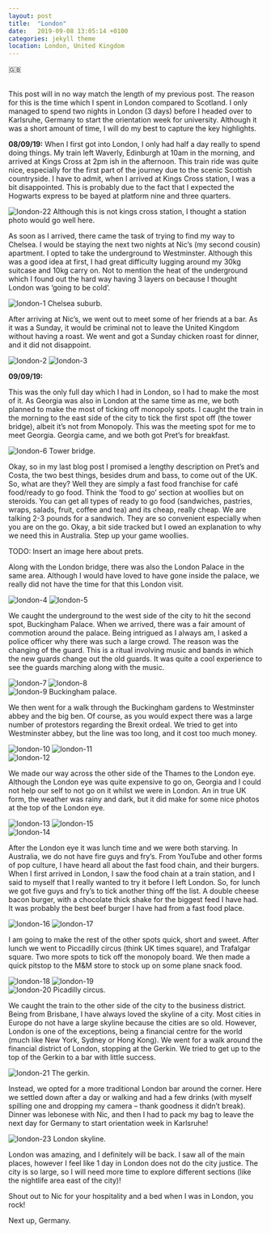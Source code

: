 ```yaml
---
layout: post
title:  "London"
date:   2019-09-08 13:05:14 +0100
categories: jekyll theme
location: London, United Kingdom
---
```


🇬🇧

<br>
This post will in no way match the length of my previous post. The reason for this is the time which I spent in London compared to Scotland. I only managed to spend two nights in London (3 days) before I headed over to Karlsruhe, Germany to start the orientation week for university. Although it was a short amount of time, I will do my best to capture the key highlights.

**08/09/19:**
When I first got into London, I only had half a day really to spend doing things. My train left Waverly, Edinburgh at 10am in the morning, and arrived at Kings Cross at 2pm ish in the afternoon. This train ride was quite nice, especially for the first part of the journey due to the scenic Scottish countryside. I have to admit, when I arrived at Kings Cross station, I was a bit disappointed. This is probably due to the fact that I expected the Hogwarts express to be bayed at platform nine and three quarters.


<div class="post-image post-image-caption">
    <img src="/photos/08-09-19-London/22.jpg" alt="london-22"/>
    Although this is not kings cross station, I thought a station photo would go well here.
</div>

As soon as I arrived, there came the task of trying to find my way to Chelsea. I would be staying the next two nights at Nic’s (my second cousin) apartment. I opted to take the underground to Westminster. Although this was a good idea at first, I had great difficulty lugging around my 30kg suitcase and 10kg carry on. Not to mention the heat of the underground which I found out the hard way having 3 layers on because I thought London was ‘going to be cold’. 

<div class="post-image post-image-caption">
    <img src="/photos/08-09-19-London/1.jpg" alt="london-1"/>
    Chelsea suburb.
</div>


After arriving at Nic’s, we went out to meet some of her friends at a bar. As it was a Sunday, it would be criminal not to leave the United Kingdom without having a roast. We went and got a Sunday chicken roast for dinner, and it did not disappoint. 

<div class="post-image post-image--split">
    <img src="/photos/08-09-19-London/2.jpg" alt="london-2"/>
    <img src="/photos/08-09-19-London/3.jpg" alt="london-3"/>
</div>

**09/09/19:**

This was the only full day which I had in London, so I had to make the most of it. As Georgia was also in London at the same time as me, we both planned to make the most of ticking off monopoly spots. I caught the train in the morning to the east side of the city to tick the first spot off (the tower bridge), albeit it’s not from Monopoly. This was the meeting spot for me to meet Georgia. Georgia came, and we both got Pret’s for breakfast.

<div class="post-image post-image-caption">
    <img src="/photos/08-09-19-London/6.jpg" alt="london-6"/>
    Tower bridge.
</div>

Okay, so in my last blog post I promised a lengthy description on Pret’s and Costa, the two best things, besides drum and bass, to come out of the UK. So, what are they? Well they are simply a fast food franchise for café food/ready to go food. Think the ‘food to go’ section at woollies but on steroids. You can get all types of ready to go food (sandwiches, pastries, wraps, salads, fruit, coffee and tea) and its cheap, really cheap. We are talking 2-3 pounds for a sandwich. They are so convenient especially when you are on the go. Okay, a bit side tracked but I owed an explanation to why we need this in Australia. Step up your game woollies. 

TODO: Insert an image here about prets.


Along with the London bridge, there was also the London Palace in the same area. Although I would have loved to have gone inside the palace, we really did not have the time for that this London visit. 

<div class="post-image post-image--split">
    <img src="/photos/08-09-19-London/4.jpg" alt="london-4"/>
    <img src="/photos/08-09-19-London/5.jpg" alt="london-5"/>
</div>

We caught the underground to the west side of the city to hit the second spot, Buckingham Palace. When we arrived, there was a fair amount of commotion around the palace. Being intrigued as I always am, I asked a police officer why there was such a large crowd. The reason was the changing of the guard. This is a ritual involving music and bands in which the new guards change out the old guards. It was quite a cool experience to see the guards marching along with the music. 


<div class="post-image post-image--split">
    <img src="/photos/08-09-19-London/7.jpg" alt="london-7"/>
    <img src="/photos/08-09-19-London/8.jpg" alt="london-8"/>
</div>

<div class="post-image post-image-caption">
    <img src="/photos/08-09-19-London/9.jpg" alt="london-9"/>
    Buckingham palace.
</div>

We then went for a walk through the Buckingham gardens to Westminster abbey and the big ben. Of course, as you would expect there was a large number of protestors regarding the Brexit ordeal. We tried to get into Westminster abbey, but the line was too long, and it cost too much money.


<div class="post-image post-image--split">
    <img src="/photos/08-09-19-London/10.jpg" alt="london-10"/>
    <img src="/photos/08-09-19-London/11.jpg" alt="london-11"/>
</div>

<div class="post-image">
    <img src="/photos/08-09-19-London/12.jpg" alt="london-12"/>
</div>


We made our way across the other side of the Thames to the London eye. Although the London eye was quite expensive to go on, Georgia and I could not help our self to not go on it whilst we were in London. An in true UK form, the weather was rainy and dark, but it did make for some nice photos at the top of the London eye. 


<div class="post-image post-image--split">
    <img src="/photos/08-09-19-London/13.jpg" alt="london-13"/>
    <img src="/photos/08-09-19-London/15.jpg" alt="london-15"/>
</div>

<div class="post-image">
    <img src="/photos/08-09-19-London/14.jpg" alt="london-14"/>
</div>


After the London eye it was lunch time and we were both starving. In Australia, we do not have fire guys and fry’s. From YouTube and other forms of pop culture, I have heard all about the fast food chain, and their burgers. When I first arrived in London, I saw the food chain at a train station, and I said to myself that I really wanted to try it before I left London. So, for lunch we got five guys and fry’s to tick another thing off the list. A double cheese bacon burger, with a chocolate thick shake for the biggest feed I have had. It was probably the best beef burger I have had from a fast food place. 

<div class="post-image post-image--split">
    <img src="/photos/08-09-19-London/16.jpg" alt="london-16"/>
    <img src="/photos/08-09-19-London/17.jpg" alt="london-17"/>
</div>


I am going to make the rest of the other spots quick, short and sweet. After lunch we went to Piccadilly circus (think UK times square), and Trafalgar square. Two more spots to tick off the monopoly board. We then made a quick pitstop to the M&M store to stock up on some plane snack food. 

<div class="post-image post-image--split">
    <img src="/photos/08-09-19-London/18.jpg" alt="london-18"/>
    <img src="/photos/08-09-19-London/19.jpg" alt="london-19"/>
</div>

<div class="post-image post-image-caption">
    <img src="/photos/08-09-19-London/20.jpg" alt="london-20"/>
    Picadilly circus.
</div>


We caught the train to the other side of the city to the business district. Being from Brisbane, I have always loved the skyline of a city. Most cities in Europe do not have a large skyline because the cities are so old. However, London is one of the exceptions, being a financial centre for the world (much like New York, Sydney or Hong Kong). We went for a walk around the financial district of London, stopping at the Gerkin. We tried to get up to the top of the Gerkin to a bar with little success. 

<div class="post-image post-image-caption">
    <img src="/photos/08-09-19-London/21.jpg" alt="london-21"/>
    The gerkin.
</div>


Instead, we opted for a more traditional London bar around the corner. Here we settled down after a day or walking and had a few drinks (with myself spilling one and dropping my camera – thank goodness it didn’t break). Dinner was lebonese with Nic, and then I had to pack my bag to leave the next day for Germany to start orientation week in Karlsruhe!


<div class="post-image post-image-caption">
    <img src="/photos/08-09-19-London/23.jpg" alt="london-23"/>
    London skyline.
</div>

London was amazing, and I definitely will be back. I saw all of the main places, however I feel like 1 day in London does not do the city justice. The city is so large, so I will need more time to explore different sections (like the nightlife area east of the city)!

Shout out to Nic for your hospitality and a bed when I was in London, you rock!

Next up, Germany.

